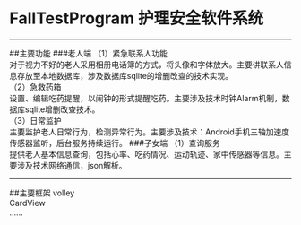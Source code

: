 # FallTestProgram  护理安全软件系统
***
##主要功能 
###老人端
（1）紧急联系人功能        
对于视力不好的老人采用相册电话簿的方式，将头像和字体放大。主要讲联系人信息存放至本地数据库，涉及数据库sqlite的增删改查的技术实现。      
（2）急救药箱       
设置、编辑吃药提醒，以闹钟的形式提醒吃药。主要涉及技术时钟Alarm机制，数据库sqlite增删改查技术。      
（3）日常监护      
主要监护老人日常行为，检测异常行为。主要涉及技术：Android手机三轴加速度传感器监听，后台服务持续运行。
###子女端
（1）查询服务     
提供老人基本信息查询，包括心率、吃药情况、运动轨迹、家中传感器等信息。主要涉及技术网络通信，json解析。    
***
##主要框架
volley      
CardView      
......
